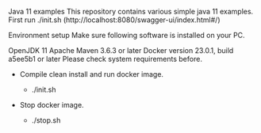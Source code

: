 Java 11 examples
This repository contains various simple java 11 examples.
First run ./init.sh (http://localhost:8080/swagger-ui/index.html#/)

Environment setup
Make sure following software is installed on your PC.

OpenJDK 11
Apache Maven 3.6.3 or later
Docker version 23.0.1, build a5ee5b1 or later
Please check system requirements before.

* Compile clean install and run docker image.
  * ./init.sh

* Stop docker image.
  * ./stop.sh
